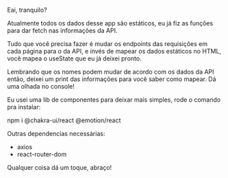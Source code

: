Eai, tranquilo?

Atualmente todos os dados desse app são estáticos, eu já fiz as funções para dar fetch nas informações da API.

Tudo que você precisa fazer é mudar os endpoints das requisições em cada página para o da API, e invés de mapear os dados estáticos no HTML, você mapea o useState que eu já deixei pronto.

Lembrando que os nomes podem mudar de acordo com os dados da API então, deixei um print das informações para você saber como mapear. Dá uma olhada no console!

Eu usei uma lib de componentes para deixar mais simples, rode o comando pra instalar:

npm i @chakra-ui/react @emotion/react

Outras dependencias necessárias:
- axios
- react-router-dom

Qualquer coisa dá um toque, abraço!